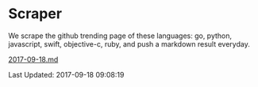 # Scraper

We scrape the github trending page of these languages: go, python, javascript, swift, objective-c, ruby, and push a markdown result everyday.

[2017-09-18.md](https://github.com/henson/Scraper/blob/master/2017-09-18.md)

Last Updated: 2017-09-18 09:08:19